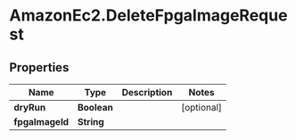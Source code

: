 # AmazonEc2.DeleteFpgaImageRequest

## Properties

Name | Type | Description | Notes
------------ | ------------- | ------------- | -------------
**dryRun** | **Boolean** |  | [optional] 
**fpgaImageId** | **String** |  | 


